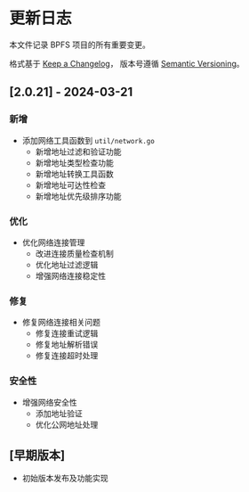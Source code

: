 # 更新日志

本文件记录 BPFS 项目的所有重要变更。

格式基于 [Keep a Changelog](https://keepachangelog.com/zh-CN/1.0.0/)，
版本号遵循 [Semantic Versioning](https://semver.org/lang/zh-CN/)。

## [2.0.21] - 2024-03-21

### 新增
- 添加网络工具函数到 `util/network.go`
  - 新增地址过滤和验证功能
  - 新增地址类型检查功能
  - 新增地址转换工具函数
  - 新增地址可达性检查
  - 新增地址优先级排序功能

### 优化
- 优化网络连接管理
  - 改进连接质量检查机制
  - 优化地址过滤逻辑
  - 增强网络连接稳定性

### 修复
- 修复网络连接相关问题
  - 修复连接重试逻辑
  - 修复地址解析错误
  - 修复连接超时处理

### 安全性
- 增强网络安全性
  - 添加地址验证
  - 优化公网地址处理

## [早期版本]
- 初始版本发布及功能实现 